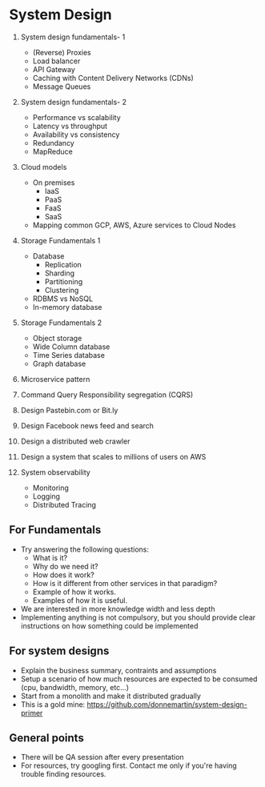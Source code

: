 # System Design

1. System design fundamentals- 1
	- (Reverse) Proxies
	- Load balancer
	- API Gateway
	- Caching with Content Delivery Networks (CDNs)
	- Message Queues
	 
2. System design fundamentals- 2
	- Performance vs scalability
	- Latency vs throughput
	- Availability vs consistency
	- Redundancy
	- MapReduce
  
3. Cloud models
	- On premises
		- IaaS
		- PaaS
		- FaaS
		- SaaS
    - Mapping common GCP, AWS, Azure services to Cloud Nodes
    
4. Storage Fundamentals 1
	- Database
	  - Replication
	  - Sharding
	  - Partitioning
	  - Clustering
	- RDBMS vs NoSQL
	- In-memory database
	
5. Storage Fundamentals 2
	- Object storage
	- Wide Column	database
	- Time Series database
	- Graph database

6. Microservice pattern
7. Command Query Responsibility segregation (CQRS)

8. Design Pastebin.com or Bit.ly
9. Design Facebook news feed and search
10. Design a distributed web crawler
11. Design a system that scales to millions of users on AWS

12. System observability
	- Monitoring
	- Logging
	- Distributed Tracing


## For Fundamentals
* Try answering the following questions:
	- What is it?
	- Why do we need it?
	- How does it work?
	- How is it different from other services in that paradigm?
	- Example of how it works.
	- Examples of how it is useful.
* We are interested in more knowledge width and less depth
* Implementing anything is not compulsory, but you should provide clear instructions on how something could be implemented
	
## For system designs
* Explain the business summary, contraints and assumptions
* Setup a scenario of how much resources are expected to be consumed (cpu, bandwidth, memory, etc...)
* Start from a monolith and make it distributed gradually
* This is a gold mine: https://github.com/donnemartin/system-design-primer

## General points
* There will be QA session after every presentation
* For resources, try googling first. Contact me only if you're having trouble finding resources.




